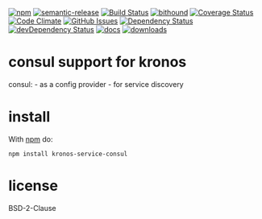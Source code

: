 [![npm](https://img.shields.io/npm/v/kronos-service-consul.svg)](https://www.npmjs.com/package/kronos-service-consul)
[![semantic-release](https://img.shields.io/badge/%20%20%F0%9F%93%A6%F0%9F%9A%80-semantic--release-e10079.svg)](https://github.com/Kronos-Integration/kronos-service-consul)
[![Build Status](https://secure.travis-ci.org/Kronos-Integration/kronos-service-consul.png)](http://travis-ci.org/Kronos-Integration/kronos-service-consul)
[![bithound](https://www.bithound.io/github/Kronos-Integration/kronos-service-consul/badges/score.svg)](https://www.bithound.io/github/Kronos-Integration/kronos-service-consul)
[![Coverage Status](https://coveralls.io/repos/Kronos-Integration/kronos-service-consul/badge.svg)](https://coveralls.io/r/Kronos-Integration/kronos-service-consul)
[![Code Climate](https://codeclimate.com/github/Kronos-Integration/kronos-service-consul/badges/gpa.svg)](https://codeclimate.com/github/Kronos-Integration/kronos-service-consul)
[![GitHub Issues](https://img.shields.io/github/issues/Kronos-Integration/kronos-service-consul.svg?style=flat-square)](https://github.com/Kronos-Integration/kronos-service-consul/issues)
[![Dependency Status](https://david-dm.org/Kronos-Integration/kronos-service-consul.svg)](https://david-dm.org/Kronos-Integration/kronos-service-consul)
[![devDependency Status](https://david-dm.org/Kronos-Integration/kronos-service-consul/dev-status.svg)](https://david-dm.org/Kronos-Integration/kronos-service-consul#info=devDependencies)
[![docs](http://inch-ci.org/github/Kronos-Integration/kronos-service-consul.svg?branch=master)](http://inch-ci.org/github/Kronos-Integration/kronos-service-consul)
[![downloads](http://img.shields.io/npm/dm/kronos-service-consul.svg?style=flat-square)](https://npmjs.org/package/kronos-service-consul)

consul support for kronos
=========================

consul: - as a config provider - for service discovery

install
=======

With [npm](http://npmjs.org) do:

```shell
npm install kronos-service-consul
```

license
=======

BSD-2-Clause
